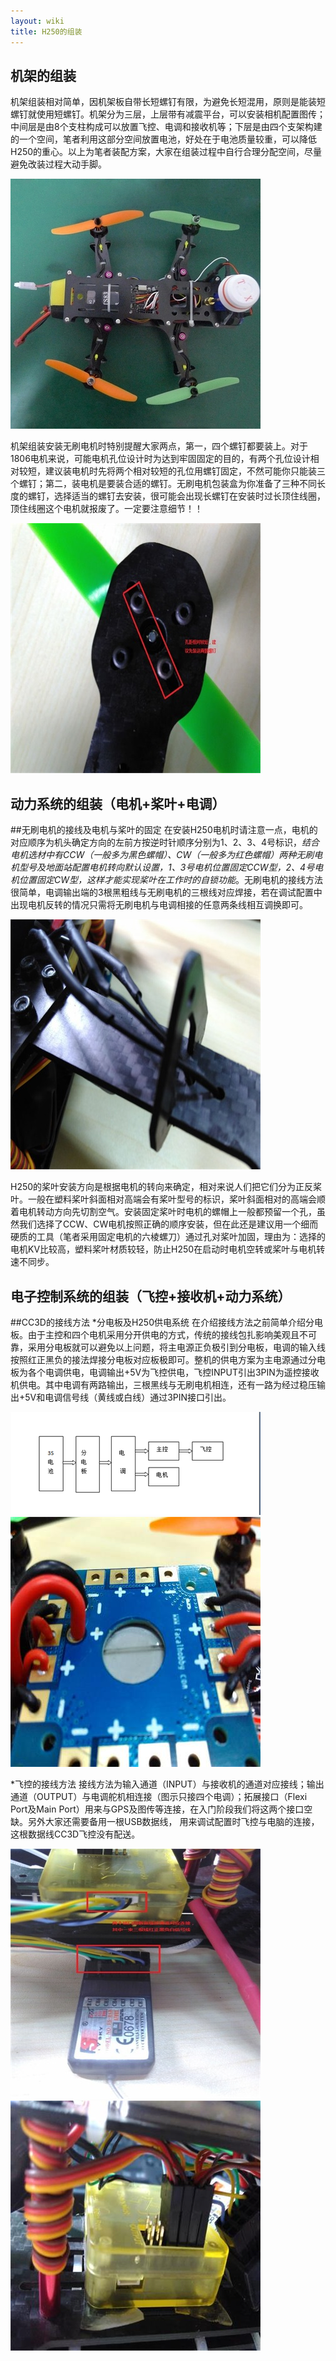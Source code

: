 ```yaml
---
layout: wiki
title: H250的组装
---
```


## 机架的组装

机架组装相对简单，因机架板自带长短螺钉有限，为避免长短混用，原则是能装短螺钉就使用短螺钉。机架分为三层，上层带有减震平台，可以安装相机配置图传；中间层是由8个支柱构成可以放置飞控、电调和接收机等；下层是由四个支架构建的一个空间，笔者利用这部分空间放置电池，好处在于电池质量较重，可以降低H250的重心。以上为笔者装配方案，大家在组装过程中自行合理分配空间，尽量避免改装过程大动手脚。

![](/assets/img/h250-list-99.jpg)

机架组装安装无刷电机时特别提醒大家两点，第一，四个螺钉都要装上。对于1806电机来说，可能电机孔位设计时为达到牢固固定的目的，有两个孔位设计相对较短，建议装电机时先将两个相对较短的孔位用螺钉固定，不然可能你只能装三个螺钉；第二，装电机是要装合适的螺钉。无刷电机包装盒为你准备了三种不同长度的螺钉，选择适当的螺钉去安装，很可能会出现长螺钉在安装时过长顶住线圈，顶住线圈这个电机就报废了。一定要注意细节！！

![](/assets/img/h250-list-10.jpg)

## 动力系统的组装（电机+桨叶+电调）

##无刷电机的接线及电机与桨叶的固定
在安装H250电机时请注意一点，电机的对应顺序为机头确定方向的左前方按逆时针顺序分别为1、2、3、4号标识，*结合电机选材中有CCW（一般多为黑色螺帽）、CW（一般多为红色螺帽）两种无刷电机型号及地面站配置电机转向默认设置，1、3号电机位置固定CCW型，2、4号电机位置固定CW型，这样才能实现桨叶在工作时的自锁功能*。无刷电机的接线方法很简单，电调输出端的3根黑粗线与无刷电机的三根线对应焊接，若在调试配置中出现电机反转的情况只需将无刷电机与电调相接的任意两条线相互调换即可。

![](/assets/img/h250-list-100.jpg)

H250的桨叶安装方向是根据电机的转向来确定，相对来说人们把它们分为正反桨叶。一般在塑料桨叶斜面相对高端会有桨叶型号的标识，桨叶斜面相对的高端会顺着电机转动方向先切割空气。安装固定桨叶时电机的螺帽上一般都预留一个孔，虽然我们选择了CCW、CW电机按照正确的顺序安装，但在此还是建议用一个细而硬质的工具（笔者采用固定电机的六棱螺刀）通过孔对桨叶加固，理由为：选择的电机KV比较高，塑料桨叶材质较轻，防止H250在启动时电机空转或桨叶与电机转速不同步。


## 电子控制系统的组装（飞控+接收机+动力系统）

##CC3D的接线方法 
*分电板及H250供电系统
在介绍接线方法之前简单介绍分电板。由于主控和四个电机采用分开供电的方式，传统的接线包扎影响美观且不可靠，采用分电板就可以避免以上问题，将主电源正负极引到分电板，电调的输入线按照红正黑负的接法焊接分电板对应板极即可。整机的供电方案为主电源通过分电板为各个电调供电，电调输出+5V为飞控供电，飞控INPUT引出3PIN为遥控接收机供电。其中电调有两路输出，三根黑线与无刷电机相连，还有一路为经过稳压输出+5V和电调信号线（黄线或白线）通过3PIN接口引出。

![](/assets/img/h250-list-11.png)
![](/assets/img/h250-list-111.jpg)

*飞控的接线方法
接线方法为输入通道（INPUT）与接收机的通道对应接线；输出通道（OUTPUT）与电调舵机相连接（图示只接四个电调）；拓展接口（Flexi Port及Main Port）用来与GPS及图传等连接，在入门阶段我们将这两个接口空缺。另外大家还需要备用一根USB数据线，
用来调试配置时飞控与电脑的连接，这根数据线CC3D飞控没有配送。

![](/assets/img/h250-list-12.jpg)
![](/assets/img/h250-list-13.jpg)